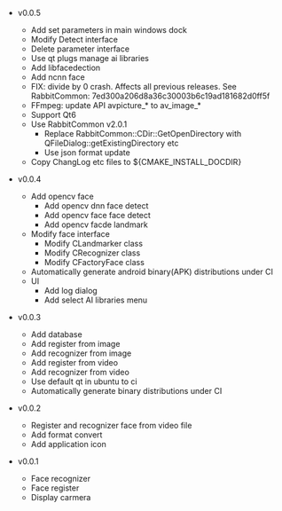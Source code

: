 - v0.0.5
  - Add set parameters in main windows dock
  - Modify Detect interface
  - Delete parameter interface
  - Use qt plugs manage ai libraries
  - Add libfacedection 
  - Add ncnn face
  - FIX: divide by 0 crash. Affects all previous releases.
    See RabbitCommon: 7ed300a206d8a36c30003b6c19ad181682d0ff5f
  - FFmpeg: update API avpicture_* to av_image_*
  - Support Qt6
  - Use RabbitCommon v2.0.1
    - Replace RabbitCommon::CDir::GetOpenDirectory with QFileDialog::getExistingDirectory etc
    - Use json format update
  - Copy ChangLog etc files to ${CMAKE_INSTALL_DOCDIR}
  
- v0.0.4
  - Add opencv face
    - Add opencv dnn face detect
    - Add opencv face face detect
    - Add opencv facde landmark
  - Modify face interface
    - Modify CLandmarker class
    - Modify CRecognizer class
    - Modify CFactoryFace class
  - Automatically generate android binary(APK) distributions under CI
  - UI
    - Add log dialog
    - Add select AI libraries menu
- v0.0.3
  - Add database
  - Add register from image
  - Add recognizer from image
  - Add register from video
  - Add recognizer from video
  - Use default qt in ubuntu to ci
  - Automatically generate binary distributions under CI

- v0.0.2
  - Register and recognizer face from video file
  - Add format convert
  - Add application icon

- v0.0.1
  - Face recognizer
  - Face register
  - Display carmera
